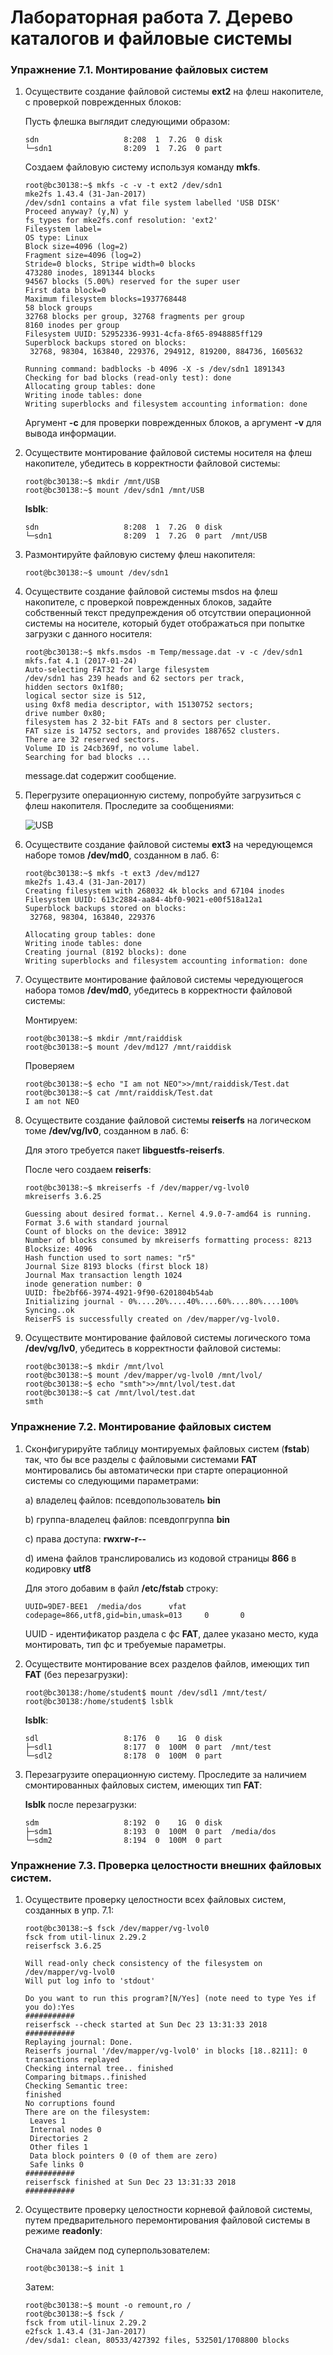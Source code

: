 # Лабораторная работа 7. Дерево каталогов и файловые системы
### Упражнение 7.1. Монтирование файловых систем
1. Осуществите создание файловой системы **ext2** на флеш накопителе, с проверкой
поврежденных блоков:

   Пусть флешка выглядит следующими образом:
   ```console
   sdn                   8:208  1  7.2G  0 disk  
   └─sdn1                8:209  1  7.2G  0 part 
   ```

   Создаем файловую систему используя команду **mkfs**.
   ```console
   root@bc30138:~$ mkfs -c -v -t ext2 /dev/sdn1
   mke2fs 1.43.4 (31-Jan-2017)
   /dev/sdn1 contains a vfat file system labelled 'USB DISK'
   Proceed anyway? (y,N) y
   fs_types for mke2fs.conf resolution: 'ext2'
   Filesystem label=
   OS type: Linux
   Block size=4096 (log=2)
   Fragment size=4096 (log=2)
   Stride=0 blocks, Stripe width=0 blocks
   473280 inodes, 1891344 blocks
   94567 blocks (5.00%) reserved for the super user
   First data block=0
   Maximum filesystem blocks=1937768448
   58 block groups
   32768 blocks per group, 32768 fragments per group
   8160 inodes per group
   Filesystem UUID: 52952336-9931-4cfa-8f65-8948885ff129
   Superblock backups stored on blocks: 
   	32768, 98304, 163840, 229376, 294912, 819200, 884736, 1605632

   Running command: badblocks -b 4096 -X -s /dev/sdn1 1891343
   Checking for bad blocks (read-only test): done                                                 
   Allocating group tables: done                            
   Writing inode tables: done                            
   Writing superblocks and filesystem accounting information: done 
   ```
   Аргумент **-с** для проверки поврежденных блоков, а аргумент **-v** для вывода информации.

2. Осуществите монтирование файловой системы носителя на флеш накопителе, убедитесь в корректности файловой системы:

   ```console
   root@bc30138:~$ mkdir /mnt/USB
   root@bc30138:~$ mount /dev/sdn1 /mnt/USB
   ```
   **lsblk**:
   ```console
   sdn                   8:208  1  7.2G  0 disk  
   └─sdn1                8:209  1  7.2G  0 part  /mnt/USB
   ```

3. Размонтируйте файловую систему флеш накопителя:
   
   ```console
   root@bc30138:~$ umount /dev/sdn1
   ```

4. Осуществите создание файловой системы msdos на флеш накопителе, с проверкой поврежденных блоков, задайте собственный текст предупреждения об отсутствии операционной системы на носителе, который будет отображаться при попытке загрузки с данного носителя:
   
   ```console
   root@bc30138:~$ mkfs.msdos -m Temp/message.dat -v -c /dev/sdn1
   mkfs.fat 4.1 (2017-01-24)
   Auto-selecting FAT32 for large filesystem
   /dev/sdn1 has 239 heads and 62 sectors per track,
   hidden sectors 0x1f80;
   logical sector size is 512,
   using 0xf8 media descriptor, with 15130752 sectors;
   drive number 0x80;
   filesystem has 2 32-bit FATs and 8 sectors per cluster.
   FAT size is 14752 sectors, and provides 1887652 clusters.
   There are 32 reserved sectors.
   Volume ID is 24cb369f, no volume label.
   Searching for bad blocks ...
   ```
   message.dat содержит сообщение.

5. Перегрузите операционную систему, попробуйте загрузиться с флеш накопителя. Проследите за сообщениями:

   ![USB](https://github.com/BC30138/Studying/blob/master/ADMIN/Labs/Screens/emptyUSB.jpg?raw=true)
   
6. Осуществите создание файловой системы **ext3** на чередующемся наборе томов **/dev/md0**, созданном в лаб. 6:
   
   ```console
   root@bc30138:~$ mkfs -t ext3 /dev/md127
   mke2fs 1.43.4 (31-Jan-2017)
   Creating filesystem with 268032 4k blocks and 67104 inodes
   Filesystem UUID: 613c2884-aa84-4bf0-9021-e00f518a12a1
   Superblock backups stored on blocks: 
   	32768, 98304, 163840, 229376

   Allocating group tables: done                            
   Writing inode tables: done                            
   Creating journal (8192 blocks): done
   Writing superblocks and filesystem accounting information: done
   ```
   
   

7. Осуществите монтирование файловой системы чередующегося набора томов **/dev/md0**, убедитесь в корректности файловой системы:
   
   Монтируем:
   ```console
   root@bc30138:~$ mkdir /mnt/raiddisk
   root@bc30138:~$ mount /dev/md127 /mnt/raiddisk
   ```
   Проверяем
   ```console
   root@bc30138:~$ echo "I am not NEO">>/mnt/raiddisk/Test.dat
   root@bc30138:~$ cat /mnt/raiddisk/Test.dat 
   I am not NEO
   ```

8. Осуществите создание файловой системы **reiserfs** на логическом томе **/dev/vg/lv0**, созданном в лаб. 6:
   
   Для этого требуется пакет **libguestfs-reiserfs**.

   После чего создаем **reiserfs**: 
   ```console
   root@bc30138:~$ mkreiserfs -f /dev/mapper/vg-lvol0
   mkreiserfs 3.6.25

   Guessing about desired format.. Kernel 4.9.0-7-amd64 is running.
   Format 3.6 with standard journal
   Count of blocks on the device: 38912
   Number of blocks consumed by mkreiserfs formatting process: 8213
   Blocksize: 4096
   Hash function used to sort names: "r5"
   Journal Size 8193 blocks (first block 18)
   Journal Max transaction length 1024
   inode generation number: 0
   UUID: fbe2bf66-3974-4921-9f90-6201804b54ab
   Initializing journal - 0%....20%....40%....60%....80%....100%
   Syncing..ok
   ReiserFS is successfully created on /dev/mapper/vg-lvol0.
   ```


9.  Осуществите монтирование файловой системы логического тома **/dev/vg/lv0**, убедитесь в корректности файловой системы:

    ```console
    root@bc30138:~$ mkdir /mnt/lvol
    root@bc30138:~$ mount /dev/mapper/vg-lvol0 /mnt/lvol/
    root@bc30138:~$ echo "smth">>/mnt/lvol/test.dat
    root@bc30138:~$ cat /mnt/lvol/test.dat 
    smth 
    ```
    
### Упражнение 7.2. Монтирование файловых систем
1. Cконфигурируйте таблицу монтируемых файловых систем (**fstab**) так, что бы все разделы с файловыми системами **FAT** монтировались бы автоматически при старте операционной системы со следующими параметрами:
   
    a) владелец файлов: псевдопользователь **bin**

    b) группа-владелец файлов: псевдопгруппа **bin**

    c) права доступа: **rwxrw-r--**

    d) имена файлов транслировались из кодовой страницы **866** в кодировку **utf8**

    Для этого добавим в файл **/etc/fstab** строку:
    ```console
    UUID=9DE7-BEE1  /media/dos      vfat    codepage=866,utf8,gid=bin,umask=013     0       0
    ```
    UUID - идентификатор раздела с фс **FAT**, далее указано место, куда монтировать, тип фс и требуемые параметры.

2. Осуществите монтирование всех разделов файлов, имеющих тип **FAT** (без перезагрузки):
   
   ```console
   root@bc30138:/home/student$ mount /dev/sdl1 /mnt/test/
   root@bc30138:/home/student$ lsblk
   ```
   **lsblk**:
   ```console
   sdl                   8:176  0    1G  0 disk  
   ├─sdl1                8:177  0  100M  0 part  /mnt/test
   └─sdl2                8:178  0  100M  0 part  
   ```

3. Перезагрузите операционную систему. Проследите за наличием смонтированных файловых систем, имеющих тип **FAT**: 
    
    **lsblk** после перезагрузки:
   ```console
   sdm                   8:192  0    1G  0 disk  
   ├─sdm1                8:193  0  100M  0 part  /media/dos
   └─sdm2                8:194  0  100M  0 part  
   ```
   
### Упражнение 7.3. Проверка целостности внешних файловых систем.
1. Осуществите проверку целостности всех файловых систем, созданных в упр. 7.1:
   
   ```console
   root@bc30138:~$ fsck /dev/mapper/vg-lvol0
   fsck from util-linux 2.29.2
   reiserfsck 3.6.25

   Will read-only check consistency of the filesystem on /dev/mapper/vg-lvol0
   Will put log info to 'stdout'

   Do you want to run this program?[N/Yes] (note need to type Yes if you do):Yes
   ###########
   reiserfsck --check started at Sun Dec 23 13:31:33 2018
   ###########
   Replaying journal: Done.
   Reiserfs journal '/dev/mapper/vg-lvol0' in blocks [18..8211]: 0 transactions replayed
   Checking internal tree.. finished
   Comparing bitmaps..finished
   Checking Semantic tree:
   finished
   No corruptions found
   There are on the filesystem:
   	Leaves 1
   	Internal nodes 0
   	Directories 2
   	Other files 1
   	Data block pointers 0 (0 of them are zero)
   	Safe links 0
   ###########
   reiserfsck finished at Sun Dec 23 13:31:33 2018
   ###########
   ```

2. Осуществите проверку целостности корневой файловой системы, путем предварительного перемонтирования файловой системы в режиме **readonly**:

   Сначала зайдем под суперпользователем:
   ```console
   root@bc30138:~$ init 1
   ```
   
   Затем:
   ```console
   root@bc30138:~$ mount -o remount,ro /
   root@bc30138:~$ fsck /
   fsck from util-linux 2.29.2
   e2fsck 1.43.4 (31-Jan-2017)
   /dev/sda1: clean, 80533/427392 files, 532501/1708800 blocks
   ```